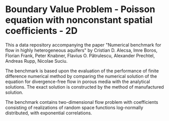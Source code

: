 # Boundary Value Problem - Poisson equation with nonconstant spatial coefficients - 2D


This a data repository accompanying the paper "Numerical benchmark for flow in highly heterogeneous aquifers"
by Cristian D. Alecsa, Imre Boros, Florian Frank, Peter Knabner, Flavius O. Pătrulescu, Alexander Prechtel,
Andreas Rupp, Nicolae Suciu.

The benchmark is based upon the evaluation of the performance of finite difference numerical method by comparing the numerical solution of the equation for divergence-free flow in porous media with the analytical solutions. The exact solution is constructed by the method of
manufactured solution.

The benchmark contains two-dimensional flow problem with coefficients consisting of realizations of
random space functions log-normally distributed, with exponential correlations. 



